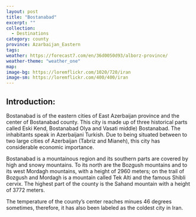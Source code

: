 ```yaml
---
layout: post
title: "Bostanabad"
excerpt: ""
collection:
  - Destinations
category: county
province: Azarbaijan_Eastern
tags:
weather: https://forecast7.com/en/36d0050d93/alborz-province/
weather-theme: "weather_one"
map:
image-bg: https://loremflickr.com/1020/720/iran
image-sm: https://loremflickr.com/400/400/iran
---
```

## **Introduction:**

Bostanabad is of the eastern cities of East Azerbaijan province and the center of Bostanabad county. This city is made up of three historical parts called Eski Kend, Bostanabad Olya and Vasati middle) Bostanabad. The inhabitants speak in Azerbaijani Turkish. Due to being situated between to two large cities of Azerbaijan (Tabriz and Mianeh), this city has considerable economic importance.

Bostanabad is a mountainous region and its southern parts are covered by high and snowy mountains. To its north are the Bozgush mountains and to its west Mordagh mountains, with a height of 2960 meters; on the trail of Bozgush and Mordagh is a mountain called Tek Alti and the famous Shibli cervix. The highest part of the county is the Sahand mountain with a height of 3772 meters.

The temperature of the county’s center reaches minues 46 degrees sometimes, therefore, it has also been labeled as the coldest city in Iran.